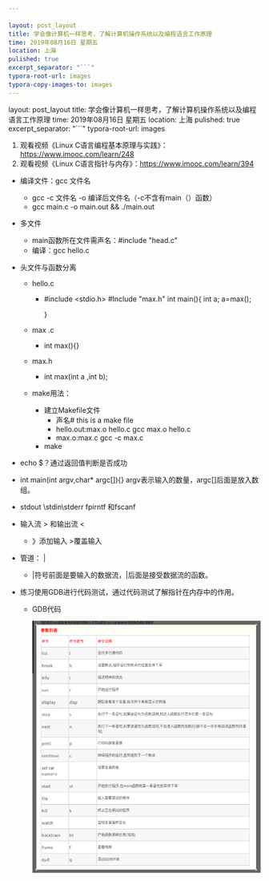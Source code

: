 ```yaml
---

layout: post_layout
title: 学会像计算机一样思考，了解计算机操作系统以及编程语言工作原理
time: 2019年08月16日 星期五
location: 上海
pulished: true
excerpt_separator: "```"
typora-root-url: images
typora-copy-images-to: images
---
```


layout: post_layout
title: 学会像计算机一样思考，了解计算机操作系统以及编程语言工作原理
time: 2019年08月16日 星期五
location: 上海
pulished: true
excerpt_separator: "```"
typora-root-url: images

1. 观看视频《Linux C语言编程基本原理与实践》：https://www.imooc.com/learn/248
2. 观看视频《Linux C语言指针与内存》：https://www.imooc.com/learn/394

- 编译文件：gcc  文件名

  - gcc -c 文件名 -o 编译后文件名（-c不含有main（）函数）
  - gcc main.c -o main.out && ./main.out

- 多文件

  - main函数所在文件需声名：#include "head.c"
  - 编译：gcc hello.c

- 头文件与函数分离

  - hello.c

    - #include <stdio.h>
      #Include "max.h"
      int main(){ 
      int a;
      a=max();

      }

  - max .c

    - int max(){}

  - max.h

    - int max(int a ,int b);       

  - make用法：

    - 建立Makefile文件
      - 声名# this is a make file
      - hello.out:max.o hello.c
        gcc max.o hello.c
      - max.o:max.c 
        gcc -c max.c
    - make

- echo $？通过返回值判断是否成功

- int main(int argv,char* argc[]){}   argv表示输入的数量，argc[]后面是放入数组。

- stdout \stdin\stderr      fpirntf 和fscanf

- 输入流   >   和输出流   <  

  - 》添加输入 >覆盖输入

- 管道： | 

  - |符号前面是要输入的数据流，|后面是接受数据流的函数。

- 练习使用GDB进行代码测试，通过代码测试了解指针在内存中的作用。

  - GDB代码
  
    <img src="/_posts/images/1.png"/>
  